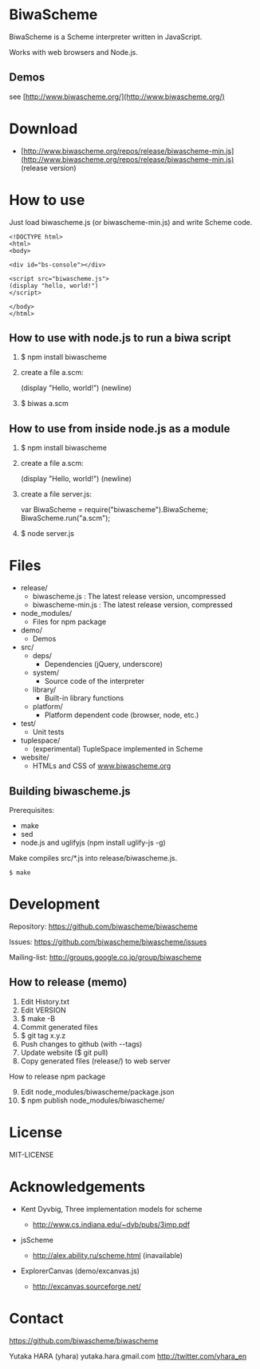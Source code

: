 BiwaScheme
==========

BiwaScheme is a Scheme interpreter written in JavaScript.

Works with web browsers and Node.js.

Demos
-----

see [http://www.biwascheme.org/](http://www.biwascheme.org/)

Download
========

* [http://www.biwascheme.org/repos/release/biwascheme-min.js](http://www.biwascheme.org/repos/release/biwascheme-min.js) (release version)

How to use
==========

Just load biwascheme.js (or biwascheme-min.js) and write Scheme code.

    <!DOCTYPE html>
    <html>
    <body>
    
    <div id="bs-console"></div>
    
    <script src="biwascheme.js">
    (display "hello, world!")
    </script>
    
    </body>
    </html>

How to use with node.js to run a biwa script
--------------------------------------------

1. $ npm install biwascheme
2. create a file a.scm:

    (display "Hello, world!")
    (newline)

3. $ biwas a.scm

How to use from inside node.js as a module
------------------------------------------

1. $ npm install biwascheme
2. create a file a.scm:

    (display "Hello, world!")
    (newline)

3. create a file server.js:

    var BiwaScheme = require("biwascheme").BiwaScheme;
    BiwaScheme.run("a.scm");

4. $ node server.js

Files
=====

* release/
  * biwascheme.js : The latest release version, uncompressed
  * biwascheme-min.js : The latest release version, compressed
* node_modules/
  * Files for npm package
* demo/
  * Demos
* src/
  * deps/
    * Dependencies (jQuery, underscore)
  * system/
    * Source code of the interpreter
  * library/
    * Built-in library functions
  * platform/
    * Platform dependent code (browser, node, etc.)
* test/
  * Unit tests
* tuplespace/
  * (experimental) TupleSpace implemented in Scheme
* website/
  * HTMLs and CSS of www.biwascheme.org

Building biwascheme.js
----------------------

Prerequisites:

* make
* sed
* node.js and uglifyjs (npm install uglify-js -g) 

Make compiles src/\*.js into release/biwascheme.js.

    $ make

Development
===========

Repository: https://github.com/biwascheme/biwascheme 

Issues: https://github.com/biwascheme/biwascheme/issues

Mailing-list: http://groups.google.co.jp/group/biwascheme

How to release (memo)
---------------------

1. Edit History.txt
2. Edit VERSION
3. $ make -B
4. Commit generated files
5. $ git tag x.y.z
6. Push changes to github (with --tags)
7. Update website ($ git pull)
8. Copy generated files (release/) to web server

How to release npm package

9. Edit node_modules/biwascheme/package.json
10. $ npm publish node_modules/biwascheme/

License
=======

MIT-LICENSE

Acknowledgements
================

* Kent Dyvbig, Three implementation models for scheme
  * http://www.cs.indiana.edu/~dyb/pubs/3imp.pdf

* jsScheme
  * http://alex.ability.ru/scheme.html (inavailable)

* ExplorerCanvas (demo/excanvas.js)
  * http://excanvas.sourceforge.net/

Contact
=======

https://github.com/biwascheme/biwascheme

Yutaka HARA (yhara) yutaka.hara.gmail.com
http://twitter.com/yhara_en
